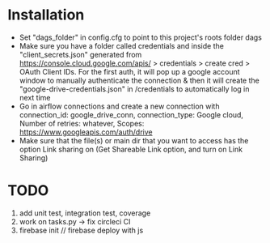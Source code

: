 # Installation
- Set "dags_folder" in config.cfg to point to this project's roots folder dags
- Make sure you have a folder called credentials and inside the "client_secrets.json" generated from https://console.cloud.google.com/apis/ > credentials > create cred > OAuth Client IDs. 
For the first auth, it will pop up a google account window to manually authenticate the connection & then it will create the "google-drive-credentials.json" in /credentials to automatically log in next time
- Go in airflow connections and create a new connection with connection_id: google_drive_conn, connection_type: Google cloud, Number of retries: whatever, Scopes: https://www.googleapis.com/auth/drive
- Make sure that the file(s) or main dir that you want to access has the option Link sharing on (Get Shareable Link option, and turn on Link Sharing)

# TODO
1. add unit test, integration test, coverage
2. work on  tasks.py -> fix circleci CI
3. firebase init // firebase deploy with js